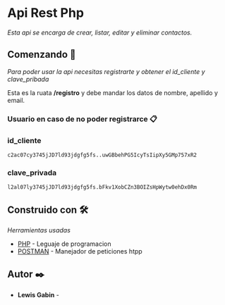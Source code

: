 # Api Rest Php

_Esta api se encarga de crear, listar, editar y eliminar contactos._

## Comenzando 🚀

_Para poder usar la api necesitas registrarte y obtener el id_cliente y clave_pribada_

Esta es la ruata **/registro** y debe mandar los datos de nombre, apellido y email.


### Usuario en caso de no poder registrarce 📋

### id_cliente
```
c2ac07cy3745jJD7ld93jdgfg5fs..uwGBbehPG5IcyTsIipXy5GMp757xR2
```

### clave_privada
```
l2al07ly3745jJD7ld93jdgfg5fs.bFkv1XobCZn3BOIZsHpWytw0ehDx0Rm
```

## Construido con 🛠️

_Herramientas usadas_

* [PHP](https://www.php.net/) - Leguaje de programacion
* [POSTMAN](https://www.postman.com/) - Manejador de peticiones htpp

## Autor ✒️

* **Lewis Gabin** -



